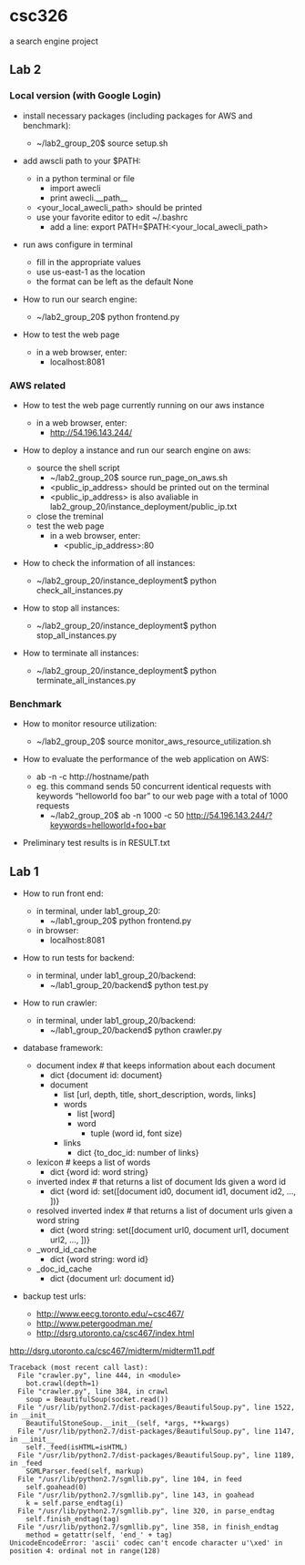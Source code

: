 # csc326

a search engine project

## Lab 2

### Local version (with Google Login)

* install necessary packages (including packages for AWS and benchmark):
  * ~/lab2_group_20$ source setup.sh

* add awscli path to your $PATH:
  * in a python terminal or file
    * import awecli
    * print awecli.\_\_path\_\_
  * <your_local_awecli_path> should be printed
  * use your favorite editor to edit ~/.bashrc
    * add a line: export PATH=$PATH:<your_local_awecli_path>

* run aws configure in terminal
  * fill in the appropriate values
  * use us-east-1 as the location
  * the format can be left as the default None

* How to run our search engine:
  * ~/lab2_group_20$ python frontend.py

* How to test the web page
  * in a web browser, enter:
    * localhost:8081

### AWS related

* How to test the web page currently running on our aws instance
  * in a web browser, enter:
    * http://54.196.143.244/

* How to deploy a instance and run our search engine on aws:
  * source the shell script
    * ~/lab2_group_20$ source run_page_on_aws.sh
    * <public_ip_address> should be printed out on the terminal
    * <public_ip_address> is also avaliable in lab2_group_20/instance_deployment/public_ip.txt
  * close the treminal
  * test the web page
    * in a web browser, enter:
      * <public_ip_address>:80

* How to check the information of all instances:
  * ~/lab2_group_20/instance_deployment$ python check_all_instances.py

* How to stop all instances:
  * ~/lab2_group_20/instance_deployment$ python stop_all_instances.py

* How to terminate all instances:
  * ~/lab2_group_20/instance_deployment$ python terminate_all_instances.py

### Benchmark

* How to monitor resource utilization:
  * ~/lab2_group_20$ source monitor_aws_resource_utilization.sh

* How to evaluate the performance of the web application on AWS:
  * ab -n <numberof request to perform>  -c <number of concurrent connection> http://hostname/path
  * eg. this command sends 50 concurrent identical requests with keywords “helloworld foo bar” to our web page with a total of 1000 requests
    * ~/lab2_group_20$ ab -n 1000 -c 50 http://54.196.143.244/?keywords=helloworld+foo+bar

* Preliminary test results is in RESULT.txt

## Lab 1

* How to run front end:
  * in terminal, under lab1_group_20:
    * ~/lab1_group_20$ python frontend.py
  * in browser:
    * localhost:8081

* How to run tests for backend:
  * in terminal, under lab1_group_20/backend:
    * ~/lab1_group_20/backend$ python test.py

* How to run crawler:
  * in terminal, under lab1_group_20/backend:
    * ~/lab1_group_20/backend$ python crawler.py

* database framework:
  * document index # that keeps information about each document
    * dict {document id: document}
    * document
      * list [url, depth, title, short_description, words, links]
      * words
        * list [word]
        * word
          * tuple (word id, font size)
      * links
        * dict {to_doc_id: number of links}
  * lexicon # keeps a list of words
    * dict {word id: word string}
  * inverted index # that returns a list of document Ids given a word id
    * dict {word id: set([document id0, document id1, document id2, ..., ])}
  * resolved inverted index # that returns a list of document urls given a word string
    * dict {word string: set([document url0, document url1, document url2, ..., ])}
  * _word_id_cache
    * dict {word string: word id}
  * _doc_id_cache
    * dict {document url: document id}

* backup test urls:
  * http://www.eecg.toronto.edu/~csc467/
  * http://www.petergoodman.me/
  * http://dsrg.utoronto.ca/csc467/index.html

http://dsrg.utoronto.ca/csc467/midterm/midterm11.pdf
    
    Traceback (most recent call last):
      File "crawler.py", line 444, in <module>
        bot.crawl(depth=1)
      File "crawler.py", line 384, in crawl
        soup = BeautifulSoup(socket.read())
      File "/usr/lib/python2.7/dist-packages/BeautifulSoup.py", line 1522, in __init__
        BeautifulStoneSoup.__init__(self, *args, **kwargs)
      File "/usr/lib/python2.7/dist-packages/BeautifulSoup.py", line 1147, in __init__
        self._feed(isHTML=isHTML)
      File "/usr/lib/python2.7/dist-packages/BeautifulSoup.py", line 1189, in _feed
        SGMLParser.feed(self, markup)
      File "/usr/lib/python2.7/sgmllib.py", line 104, in feed
        self.goahead(0)
      File "/usr/lib/python2.7/sgmllib.py", line 143, in goahead
        k = self.parse_endtag(i)
      File "/usr/lib/python2.7/sgmllib.py", line 320, in parse_endtag
        self.finish_endtag(tag)
      File "/usr/lib/python2.7/sgmllib.py", line 358, in finish_endtag
        method = getattr(self, 'end_' + tag)
    UnicodeEncodeError: 'ascii' codec can't encode character u'\xed' in position 4: ordinal not in range(128)